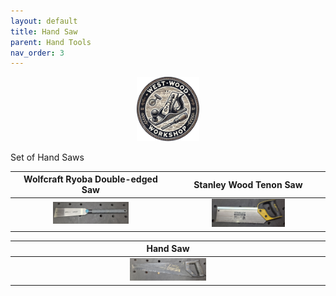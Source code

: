 ```yaml
---
layout: default
title: Hand Saw
parent: Hand Tools
nav_order: 3
---
```


<p align="center"> <img src="../media/www_logo.png" width="20%" height="20%"/> </p>

Set of Hand Saws


|                                                                    Wolfcraft Ryoba Double-edged Saw                                                                    |                                                        Stanley Wood Tenon Saw                                                        |
|:----------------------------------------------------------------------------------------------------------------------------------------------------------------------:|:------------------------------------------------------------------------------------------------------------------------------------:|
| [<img alt="image" height="50%" src="/media/Wolfcraft_Ryoba_Double-edged_Saw.jpg" width="50%"/>](https://garlatti.github.io/media/Wolfcraft_Ryoba_Double-edged_Saw.jpg) | [<img alt="image" height="50%" src="/media/Stanley_Wood_Tenon_Saw.jpg" width="50%"/>](https://garlatti.github.io/media/Stanley_Wood_Tenon_Saw.jpg) |


|                                                                Hand Saw                                                                |
|:--------------------------------------------------------------------------------------------------------------------------------------:|
| [<img alt="image" height="25%" src="/media/Sandwick_Hand_Saw.jpg" width="25%"/>](https://garlatti.github.io/media/Sandwick_Hand_Saw.jpg) |  